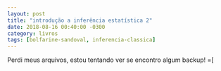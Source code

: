 ```yaml
---
layout: post
title: "introdução a inferência estatística 2"
date: 2018-08-16 00:40:00 -0300
category: livros
tags: [bolfarine-sandoval, inferencia-classica]
---
```


Perdi meus arquivos, estou tentando ver se encontro algum backup! =[
